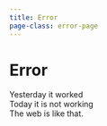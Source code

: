 ```yaml
---
title: Error
page-class: error-page
---
```



Error
=====

Yesterday it worked\
Today it is not working\
The web is like that.
